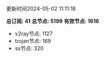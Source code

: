 更新时间2024-05-02 11:11:18

**总订阅: 41**
**总节点: 5199**
**有效节点: 1616**
- v2ray节点: 1127
- trojan节点: 169
- ss节点: 320
